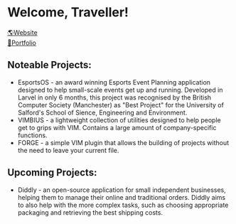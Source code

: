 # Welcome, Traveller!

[🌎Website](https://www.cburg.co.uk)
<br>
[🎨Portfolio](https://www.behance.net/cburg)

## Noteable Projects:
* EsportsOS - an award winning Esports Event Planning application designed to help small-scale events get up and running. Developed in Larvel in only 6 months, this project was recognised by the British Computer Society (Manchester) as "Best Project" for the University of Salford's School of Sience, Engineering and Environment.
* VIMBIUS - a lightweight collection of utilities designed to help people get to grips with VIM. Contains a large amount of company-specific functions.
* FORGE - a simple VIM plugin that allows the building of projects without the need to leave your current file.

## Upcoming Projects:
* Diddly - an open-source application for small independent businesses, helping them to manage their online and traditional orders. Diddly aims to also help with the more complex tasks, such as choosing appropriate packaging and retrieving the best shipping costs.

